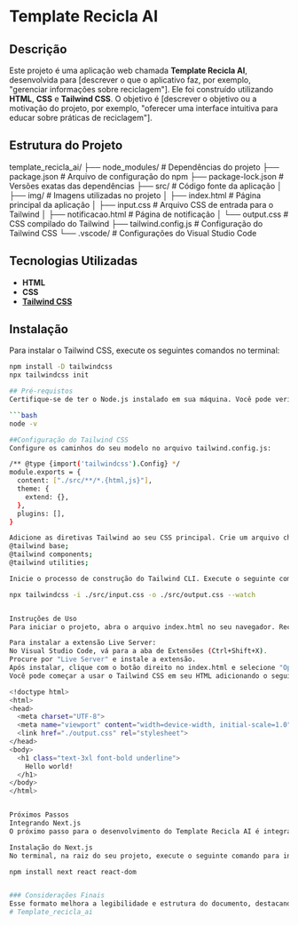 # Template Recicla AI

## Descrição
Este projeto é uma aplicação web chamada **Template Recicla AI**, desenvolvida para [descrever o que o aplicativo faz, por exemplo, "gerenciar informações sobre reciclagem"]. Ele foi construído utilizando **HTML**, **CSS** e **Tailwind CSS**. O objetivo é [descrever o objetivo ou a motivação do projeto, por exemplo, "oferecer uma interface intuitiva para educar sobre práticas de reciclagem"].

## Estrutura do Projeto
template_recicla_ai/ ├── node_modules/ # Dependências do projeto ├── package.json # Arquivo de configuração do npm ├── package-lock.json # Versões exatas das dependências ├── src/ # Código fonte da aplicação │ ├── img/ # Imagens utilizadas no projeto │ ├── index.html # Página principal da aplicação │ ├── input.css # Arquivo CSS de entrada para o Tailwind │ ├── notificacao.html # Página de notificação │ └── output.css # CSS compilado do Tailwind ├── tailwind.config.js # Configuração do Tailwind CSS └── .vscode/ # Configurações do Visual Studio Code


## Tecnologias Utilizadas
- **HTML**
- **CSS**
- [**Tailwind CSS**](https://tailwindcss.com)

## Instalação
Para instalar o Tailwind CSS, execute os seguintes comandos no terminal:

```bash
npm install -D tailwindcss
npx tailwindcss init

## Pré-requistos
Certifique-se de ter o Node.js instalado em sua máquina. Você pode verificar se está instalado executando o seguinte comando no terminal:

```bash
node -v

##Configuração do Tailwind CSS
Configure os caminhos do seu modelo no arquivo tailwind.config.js:

/** @type {import('tailwindcss').Config} */
module.exports = {
  content: ["./src/**/*.{html,js}"],
  theme: {
    extend: {},
  },
  plugins: [],
}

Adicione as diretivas Tailwind ao seu CSS principal. Crie um arquivo chamado input.css na pasta src e adicione as seguintes linhas:
@tailwind base;
@tailwind components;
@tailwind utilities;

Inicie o processo de construção do Tailwind CLI. Execute o seguinte comando para escanear seus arquivos de modelo e criar seu CSS:

npx tailwindcss -i ./src/input.css -o ./src/output.css --watch


Instruções de Uso
Para iniciar o projeto, abra o arquivo index.html no seu navegador. Recomenda-se usar a extensão Live Server no Visual Studio Code para uma experiência de desenvolvimento mais fácil.

Para instalar a extensão Live Server:
No Visual Studio Code, vá para a aba de Extensões (Ctrl+Shift+X).
Procure por "Live Server" e instale a extensão.
Após instalar, clique com o botão direito no index.html e selecione "Open with Live Server".
Você pode começar a usar o Tailwind CSS em seu HTML adicionando o seguinte código ao <head> do seu arquivo index.html:

<!doctype html>
<html>
<head>
  <meta charset="UTF-8">
  <meta name="viewport" content="width=device-width, initial-scale=1.0">
  <link href="./output.css" rel="stylesheet">
</head>
<body>
  <h1 class="text-3xl font-bold underline">
    Hello world!
  </h1>
</body>
</html>


Próximos Passos
Integrando Next.js
O próximo passo para o desenvolvimento do Template Recicla AI é integrar o Next.js, um framework React para a construção de aplicações web. O Next.js oferece funcionalidades como renderização do lado do servidor (SSR), geração de sites estáticos (SSG) e suporte a rotas.

Instalação do Next.js
No terminal, na raiz do seu projeto, execute o seguinte comando para instalar o Next.js:

npm install next react react-dom


### Considerações Finais
Esse formato melhora a legibilidade e estrutura do documento, destacando melhor as seções importantes e usando formatação consistente. Se precisar de mais alguma alteração, é só avisar!
# Template_recicla_ai
